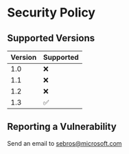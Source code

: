 # Security Policy

## Supported Versions

| Version | Supported          |
| ------- | ------------------ |
| 1.0     | :x:                |
| 1.1     | :x:                |
| 1.2     | :x:                |
| 1.3     | :white_check_mark: |

## Reporting a Vulnerability

Send an email to sebros@microsoft.com

